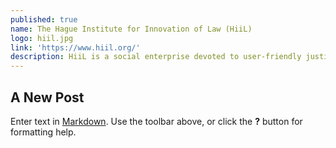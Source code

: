 ```yaml
---
published: true
name: The Hague Institute for Innovation of Law (HiiL)
logo: hiil.jpg
link: 'https://www.hiil.org/'
description: HiiL is a social enterprise devoted to user-friendly justice. That means justice that is easy to access, easy to understand, and effective. We will ensure that by 2030, 150 million people will be able to prevent or resolve their most pressing justice problems. We do this by stimulating innovation and scaling what works best. We are friendly rebels focused on concrete improvements in the lives of people. Data and evidence is central in all that we do.
---
```


## A New Post

Enter text in [Markdown](http://daringfireball.net/projects/markdown/). Use the toolbar above, or click the **?** button for formatting help.
